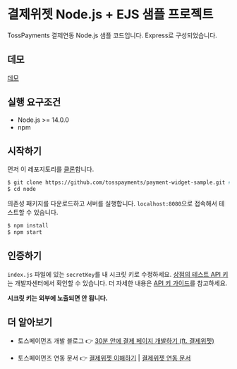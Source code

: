 # 결제위젯 Node.js + EJS 샘플 프로젝트

TossPayments 결제연동 Node.js 샘플 코드입니다. Express로 구성되었습니다.

## 데모

[데모](https://codesandbox.io/p/sandbox/payment-widget-nodejs-ejs-sample-bemczk)

## 실행 요구조건

- Node.js >= 14.0.0
- npm

## 시작하기

먼저 이 레포지토리를 [클론](https://docs.github.com/en/github/creating-cloning-and-archiving-repositories/cloning-a-repository)합니다.

```sh
$ git clone https://github.com/tosspayments/payment-widget-sample.git # 샘플 프로젝트 클론
$ cd node
```

의존성 패키지를 다운로드하고 서버를 실행합니다. `localhost:8080`으로 접속해서 테스트할 수 있습니다.

```sh
$ npm install
$ npm start
```

## 인증하기

`index.js` 파일에 있는 `secretKey`를 내 시크릿 키로 수정하세요. [상점의 테스트 API 키](https://developers.tosspayments.com/my/api-keys)는 개발자센터에서 확인할 수 있습니다. 더 자세한 내용은 [API 키 가이드](https://docs.tosspayments.com/reference/using-api/api-keys)를 참고하세요.

**시크릿 키는 외부에 노출되면 안 됩니다.**

## 더 알아보기

- 토스페이먼츠 개발 블로그 👉 [30분 안에 결제 페이지 개발하기 (ft. 결제위젯)](https://velog.io/@tosspayments/결제위젯으로-30분안에-결제-페이지-개발하기)

- 토스페이먼츠 연동 문서 👉 [결제위젯 이해하기](https://docs.tosspayments.com/guides/payment-widget/overview) | [결제위젯 연동 문서](https://docs.tosspayments.com/guides/payment-widget/integration)
